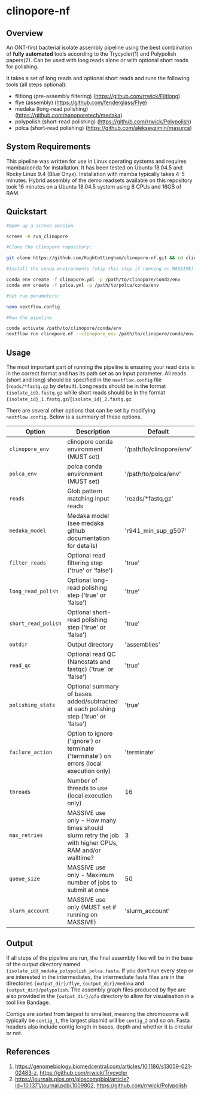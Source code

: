 # clinopore-nf

## Overview

An ONT-first bacterial isolate assembly pipeline using the best combination of **fully automated** tools according to the Trycycler(1) and Polypolish papers(2). Can be used with long reads alone or with optional short reads for polishing.

It takes a set of long reads and optional short reads and runs the following tools (all steps optional):

- filtlong (pre-assembly filtering) (https://github.com/rrwick/Filtlong)
- flye (assembly) (https://github.com/fenderglass/Flye)
- medaka (long-read polishing) (https://github.com/nanoporetech/medaka)
- polypolish (short-read polishing) (https://github.com/rrwick/Polypolish)
- polca (short-read polishing) (https://github.com/alekseyzimin/masurca)

## System Requirements

This pipeline was written for use in Linux operating systems and requires mamba/conda for installation. It has been tested on Ubuntu 18.04.5 and Rocky Linux 9.4 (Blue Onyx). Installation with mamba typically takes 4-5 minutes. Hybrid assembly of the demo readsets available on this repository took 16 minutes on a Ubuntu 18.04.5 system using 8 CPUs and 16GB of RAM.

## Quickstart

```bash
#Open up a screen session

screen -R run_clinopore

#Clone the clinopore repository:

git clone https://github.com/HughCottingham/clinopore-nf.git && cd clinopore-nf

#Install the conda environments (skip this step if running on MASSIVE):

conda env create -f clinopore.yml -p /path/to/clinopore/conda/env
conda env create -f polca.yml -p /path/to/polca/conda/env

#Set run parameters:

nano nextflow.config

#Run the pipeline

conda activate /path/to/clinopore/conda/env
nextflow run clinopore.nf --clinopore_env /path/to/clinopore/conda/env --polca_env /path/to/polca/conda/env
```

## Usage

The most important part of running the pipeline is ensuring your read data is in the correct format and has its path set as an input parameter. All reads (short and long) should be specified in the `nextflow.config` file (`reads/*fastq.gz` by default). Long reads should be in the format `{isolate_id}.fastq.gz` while short reads should be in the format `{isolate_id}_1.fastq.gz`/`{isolate_id}_2.fastq.gz`.

There are several other options that can be set by modifying `nextflow.config`. Below is a summary of these options.

| Option                            | Description                                                       | Default           |
| ----                              | ----                                                              | ----              |
| `clinopore_env`           | clinopore conda environment (MUST set)     | '/path/to/clinopore/env'                 |
| `polca_env`           | polca conda environment (MUST set)     | '/path/to/polca/env'                 |
| `reads`                | Glob pattern matching input reads             | 'reads/*fastq.gz'
| `medaka_model`              | Medaka model (see medaka github documentation for details)   | 'r941_min_sup_g507'                |
| `filter_reads`                   | Optional read filtering step ('true' or 'false')     | 'true'                 |
| `long_read_polish`               | Optional long-read polishing step ('true' or 'false')     | 'true'                |
| `short_read_polish`               | Optional short-read polishing step ('true' or 'false')     | 'true'                |
| `outdir`                        | Output directory                                                   | 'assemblies'   |
| `read_qc`              | Optional read QC (Nanostats and fastqc) ('true' or 'false')     | 'true'                |
| `polishing_stats`              | Optional summary of bases added/subtracted at each polishing step ('true' or 'false')     | 'true'                |
| `failure_action`              | Option to ignore ('ignore') or terminate ('terminate') on errors (local execution only)     | 'terminate'                |
| `threads`           | Number of threads to use (local execution only)      | 16                |
| `max_retries`              | MASSIVE use only - How many times should slurm retry the job with higher CPUs, RAM and/or walltime?   | 3                |
| `queue_size`                    | MASSIVE use only - Maximum number of jobs to submit at once                         | 50                 |
| `slurm_account`              | MASSIVE use only (MUST set if running on MASSIVE)   | 'slurm_account'                |

## Output

If all steps of the pipeline are run, the final assembly files will be in the base of the output directory named `{isolate_id}_medaka_polypolish_polca.fasta`. If you don't run every step or are interested in the intermediates, the intermediate fasta files are in the directories `{output_dir}/flye`, `{output_dir}/medaka` and `{output_dir}/polypolish`. The assembly graph files produced by flye are also provided in the `{output_dir}/gfa` directory to allow for visualisation in a tool like Bandage. 

Contigs are sorted from largest to smallest, meaning the chromosome will typically be `contig_1`, the largest plasmid will be `contig_2` and so on. Fasta headers also include contig length in bases, depth and whether it is circular or not. 


## References

1. https://genomebiology.biomedcentral.com/articles/10.1186/s13059-021-02483-z, https://github.com/rrwick/Trycycler
2. https://journals.plos.org/ploscompbiol/article?id=10.1371/journal.pcbi.1009802, https://github.com/rrwick/Polypolish

